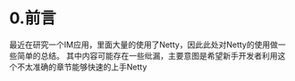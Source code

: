 # 0.前言
最近在研究一个IM应用，里面大量的使用了Netty，因此此处对Netty的使用做一些简单的总结。
其中内容可能存在一些纰漏，主要意图是希望新手开发者利用这个不太准确的章节能够快速的上手Netty
